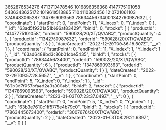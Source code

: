 3652876534276
4713710478546
1016896356368
4147775101058
5436343625172
1019610513865
7104110382456
1210721061103
3749483065287
1347869093563
7863445673400
1342760987632
[
    {
        "coordinate": {
            "startPoint": 0,
            "endPoint": 11,
            "X_index": 0,
            "Y_index": 0
        },
        "_id": "63ad5f9221a51b696af83429",
        "binId": 0,
        "stocks": [
            {
                "productId": "4147775101058",
                "orderId": "590028/20/XT/QV/ABQ",
                "productQuantity": 4
            },
            {
                "productId": "1342760987632",
                "orderId": "590028/20/XT/QV/ABQ",
                "productQuantity": 3
            }
        ],
        "dateCreated": "2022-12-29T09:36:18.507Z",
        "__v": 1
    },
    {
        "coordinate": {
            "startPoint": 0,
            "endPoint": 11,
            "X_index": 1,
            "Y_index": 1
        },
        "_id": "63ad6488bd3c86b01cbe5435",
        "binId": 1,
        "stocks": [
            {
                "productId": "7863445673400",
                "orderId": "590028/20/XT/QV/ABQ",
                "productQuantity": 6
            },
            {
                "productId": "1347869093563",
                "orderId": "590028/20/XT/QV/ABQ",
                "productQuantity": 1
            }
        ],
        "dateCreated": "2022-12-29T09:57:28.565Z",
        "__v": 1
    },
    {
        "coordinate": {
            "startPoint": 0,
            "endPoint": 5,
            "X_index": 0,
            "Y_index": 1
        },
        "_id": "63b3d7f957bfaed2e3a000eb",
        "binId": 2,
        "stocks": [
            {
                "productId": "1347869093563",
                "orderId": "590028/20/XT/QV/ABQ",
                "productQuantity": 2
            }
        ],
        "dateCreated": "2023-01-03T07:23:37.049Z",
        "__v": 0
    },
    {
        "coordinate": {
            "startPoint": 0,
            "endPoint": 5,
            "X_index": 0,
            "Y_index": 1
        },
        "_id": "63b3e7610c1ff5775e4b79c0",
        "binId": 3,
        "stocks": [
            {
                "productId": "7863445673400",
                "orderId": "3007676/20/XT/QV/ABQ",
                "productQuantity": 2
            }
        ],
        "dateCreated": "2023-01-03T08:29:21.639Z",
        "__v": 0
    }
]